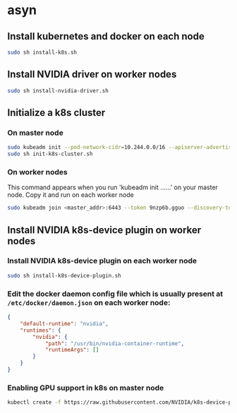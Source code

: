 # asyn
## Install kubernetes and docker on each node
``` bash
sudo sh install-k8s.sh
```

## Install NVIDIA driver on worker nodes
``` bash
sudo sh install-nvidia-driver.sh
```

## Initialize a k8s cluster
### On master node
``` bash
sudo kubeadm init --pod-network-cidr=10.244.0.0/16 --apiserver-advertise-address=<master_addr>
sudo sh init-k8s-cluster.sh
```
### On  worker nodes
This command appears when you run 'kubeadm init ……' on your master node. Copy it and run on each worker node
``` bash
sudo kubeadm join <master_addr>:6443 --token 9nzp6b.gguo --discovery-token-ca-cert-hash sha256:1b9a48db383b
``` 

## Install NVIDIA k8s-device plugin on worker nodes
### Install NVIDIA k8s-device plugin on each worker node
``` bash
sudo sh install-k8s-device-plugin.sh
```
### Edit the docker daemon config file which is usually present at `/etc/docker/daemon.json` on each worker node:
```json
{
    "default-runtime": "nvidia",
    "runtimes": {
        "nvidia": {
            "path": "/usr/bin/nvidia-container-runtime",
            "runtimeArgs": []
        }
    }
}
```
### Enabling GPU support in k8s on master node
``` bash
kubectl create -f https://raw.githubusercontent.com/NVIDIA/k8s-device-plugin/v0.6.0/nvidia-device-plugin.yml
```
